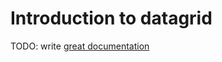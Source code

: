 # Introduction to datagrid

TODO: write [great documentation](http://jacobian.org/writing/what-to-write/)
